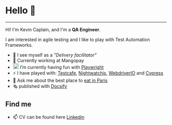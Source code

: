 # Hello 👋

---


Hi! I'm Kevin Caplain, and I'm a **QA Engineer**.

I am interested in agile testing and I like to play with Test Automation Frameworks.

- 🐛 I see myself as a _"Delivery facilitator"_
- 🏢 Currently working at Mangopay
- <img width="18px" src="https://miro.medium.com/max/400/1*9L9CKODdyyGiX1iAwwtdYg.png" alt="Playwright logo"/> I’m currently having fun with [Playwright](https://playwrigh)
- ⚡ I have played with: [Testcafe](https://testcafe.io/), [Nightwatchjs](https://nightwatchjs.org/), [WebdriverIO](https://webdriver.io/) and [Cypress](https://www.cypress.io/)
- 💬 Ask me about the best place to [eat in Paris](https://www.google.com/maps/d/edit?mid=1ZAS5eHh9vvMY88QE3eSaqTS7JIqL4wE&ll=48.85682379079273%2C2.328863200000022&z=14)
- 🗞️ published with [Docsify](https://docsify.js.org/)

## Find me

- 📫 CV can be found here [Linkedin](https://www.linkedin.com/in/kevincaplain/)

